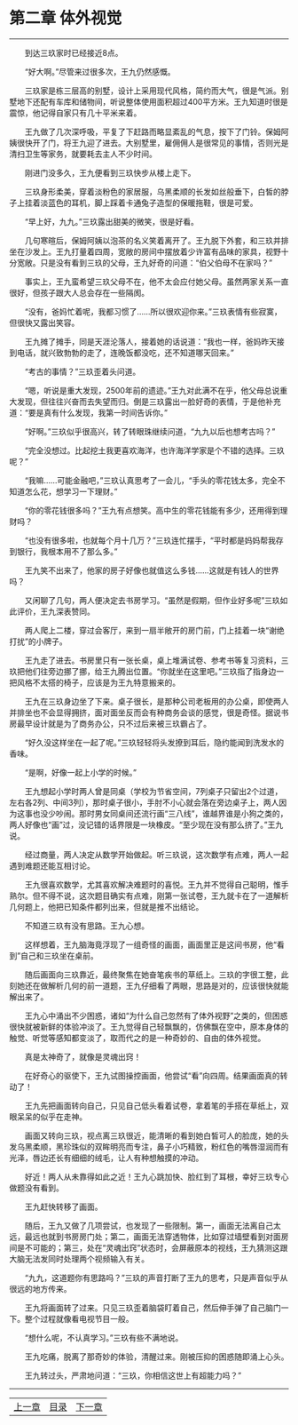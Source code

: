 # 第二章 体外视觉
**************************************************

  到达三玖家时已经接近8点。

  “好大啊。”尽管来过很多次，王九仍然感慨。

  三玖家是栋三层高的别墅，设计上采用现代风格，简约而大气，很是气派。别墅地下还配有车库和储物间，听说整体使用面积超过400平方米。王九知道时很是震惊，他记得自家只有几十平米来着。

  王九做了几次深呼吸，平复了下赶路而略显紊乱的气息，按下了门铃。保姆阿姨很快开了门，将王九迎了进去。大别墅里，雇佣佣人是很常见的事情，否则光是清扫卫生等家务，就要耗去主人不少时间。

  刚进门没多久，王九便看到三玖快步从楼上走下。

  三玖身形柔美，穿着淡粉色的家居服，乌黑柔顺的长发如丝般垂下，白皙的脖子上挂着淡蓝色的耳机，脚上踩着卡通兔子造型的保暖拖鞋，很是可爱。

  “早上好，九九。”三玖露出甜美的微笑，很是好看。

  几句寒暄后，保姆阿姨以泡茶的名义笑着离开了。王九脱下外套，和三玖并排坐在沙发上。王九打量着四周，宽敞的房间中摆放着少许富有品味的家具，视野十分宽敞。只是没有看到三玖的父母，王九好奇的问道：“伯父伯母不在家吗？”

  事实上，王九蛮希望三玖父母不在，他不太会应付她父母。虽然两家关系一直很好，但孩子跟大人总会存在一些隔阂。

  “没有，爸妈忙着呢，我都习惯了……所以很欢迎你来。”三玖表情有些寂寞，但很快又露出笑容。

  王九摊了摊手，同是天涯沦落人，接着她的话说道：“我也一样，爸妈昨天接到电话，就兴致勃勃的走了，连晚饭都没吃，还不知道哪天回来。”

  “考古的事情？”三玖歪着头问道。

  “嗯，听说是重大发现，2500年前的遗迹。”王九对此满不在乎，他父母总说重大发现，但往往兴奋而去失望而归。倒是三玖露出一脸好奇的表情，于是他补充道：“要是真有什么发现，我第一时间告诉你。”

  “好啊。”三玖似乎很高兴，转了转眼珠继续问道，“九九以后也想考古吗？”

  “完全没想过。比起挖土我更喜欢海洋，也许海洋学家是个不错的选择。三玖呢？”

  “我嘛……可能金融吧，”三玖认真思考了一会儿，“手头的零花钱太多，完全不知道怎么花，想学习一下理财。”

  “你的零花钱很多吗？”王九有点想笑。高中生的零花钱能有多少，还用得到理财吗？

  “也没有很多啦，也就每个月十几万？”三玖连忙摆手，“平时都是妈妈帮我存到银行，我根本用不了那么多。”

  王九笑不出来了，他家的房子好像也就值这么多钱……这就是有钱人的世界吗？

  又闲聊了几句，两人便决定去书房学习。“虽然是假期，但作业好多呢”三玖如此评价，王九深表赞同。

  两人爬上二楼，穿过会客厅，来到一扇半敞开的房门前，门上挂着一块“谢绝打扰”的小牌子。

  王九走了进去。书房里只有一张长桌，桌上堆满试卷、参考书等复习资料，三玖把他们往旁边挪了挪，给王九腾出位置。“你就坐在这里吧。”三玖指了指身边一把风格不太搭的椅子，应该是为王九特意搬来的。

  王九在三玖身边坐了下来。桌子很长，是那种公司老板用的办公桌，即使两人并排坐也不会显得拥挤，面对面坐反而会有种商务会谈的感觉，很是奇怪。据说书房最早设计就是为了商务办公，只不过后来被三玖霸占了。

  “好久没这样坐在一起了呢。”三玖轻轻将头发撩到耳后，隐约能闻到洗发水的香味。

  “是啊，好像一起上小学的时候。”

  王九想起小学时两人曾是同桌（学校为节省空间，7列桌子只留出2个过道，左右各2列、中间3列），那时桌子很小，手肘不小心就会落在旁边桌子上，两人因为这事也没少吵闹。那时男女同桌间还流行画“三八线”，谁越界谁是小狗之类的，两人好像也“画”过，没记错的话界限是一块橡皮。“至少现在没有那么挤了。”王九说。

  经过商量，两人决定从数学开始做起。听三玖说，这次数学有点难，两人一起遇到难题还能互相讨论。

  王九很喜欢数学，尤其喜欢解决难题时的喜悦。王九并不觉得自己聪明，惟手熟尔。但不得不说，这次题目确实有点难，刚第一张试卷，王九就卡在了一道解析几何题上，他把已知条件都列出来，但就是推不出结论。

  不知道三玖有没有思路。王九心想。

  这样想着，王九脑海竟浮现了一组奇怪的画面，画面里正是这间书房，他“看到”自己和三玖坐在桌前。

  随后画面向三玖靠近，最终聚焦在她奋笔疾书的草纸上。三玖的字很工整，此刻她还在做解析几何的前一道题，王九仔细看了两眼，思路是对的，应该很快就能解出来了。

  王九心中涌出不少困惑，诸如“为什么自己忽然有了体外视野”之类的，但困惑很快就被新鲜的体验冲淡了。王九觉得自己轻飘飘的，仿佛飘在空中，原本身体的触觉、听觉等感知都变淡了，取而代之的是一种奇妙的、自由的体外视觉。

  真是太神奇了，就像是灵魂出窍！

  在好奇心的驱使下，王九试图操控画面，他尝试“看”向四周。结果画面真的转动了！

  王九先把画面转向自己，只见自己低头看着试卷，拿着笔的手搭在草纸上，双眼呆呆的似乎在走神。

  画面又转向三玖，视点离三玖很近，能清晰的看到她白皙可人的脸庞，她的头发乌黑柔顺，黑珍珠似的双眸明亮而专注，鼻子小巧精致，粉红色的嘴唇湿润而有光泽，唇边还长有细细的绒毛，让人有种想触摸的冲动。

  好近！两人从未靠得如此之近！王九心跳加快、脸红到了耳根，幸好三玖专心做题没有看到。

  王九赶快转移了画面。

  随后，王九又做了几项尝试，也发现了一些限制。第一，画面无法离自己太远，最远也就到书房房门处；第二，画面无法穿透物体，比如穿过墙壁看到对面房间是不可能的；第三，处在“灵魂出窍”状态时，会屏蔽原本的视线，王九猜测这跟大脑无法发同时处理两个视频输入有关。

  “九九，这道题你有思路吗？”三玖的声音打断了王九的思考，只是声音似乎从很远的地方传来。

  王九将画面转了过来。只见三玖歪着脑袋盯着自己，然后伸手弹了自己脑门一下。整个过程就像看电视节目一般。

  “想什么呢，不认真学习。”三玖有些不满地说。

  王九吃痛，脱离了那奇妙的体验，清醒过来。刚被压抑的困惑随即涌上心头。

  王九转过头，严肃地问道：“三玖，你相信这世上有超能力吗？”

**************************************************

| | | |
|:-:|:-:|:-:|
|[上一章](001)|[目录](../index)|[下一章](003)|
